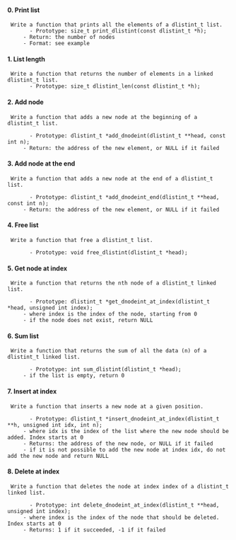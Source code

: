 #### 0. Print list
     Write a function that prints all the elements of a dlistint_t list.
     	   - Prototype: size_t print_dlistint(const dlistint_t *h);
	     - Return: the number of nodes
	     - Format: see example

#### 1. List length
     Write a function that returns the number of elements in a linked dlistint_t list.
     	   - Prototype: size_t dlistint_len(const dlistint_t *h);


#### 2. Add node
     Write a function that adds a new node at the beginning of a dlistint_t list.

     	   - Prototype: dlistint_t *add_dnodeint(dlistint_t **head, const int n);
	     - Return: the address of the new element, or NULL if it failed

#### 3. Add node at the end
     Write a function that adds a new node at the end of a dlistint_t list.

     	   - Prototype: dlistint_t *add_dnodeint_end(dlistint_t **head, const int n);
	     - Return: the address of the new element, or NULL if it failed

#### 4. Free list
     Write a function that free a dlistint_t list.

     	   - Prototype: void free_dlistint(dlistint_t *head);


#### 5. Get node at index
     Write a function that returns the nth node of a dlistint_t linked list.

     	   - Prototype: dlistint_t *get_dnodeint_at_index(dlistint_t *head, unsigned int index);
	     - where index is the index of the node, starting from 0
	     - if the node does not exist, return NULL

#### 6. Sum list
     Write a function that returns the sum of all the data (n) of a dlistint_t linked list.

     	   - Prototype: int sum_dlistint(dlistint_t *head);
	     - if the list is empty, return 0

#### 7. Insert at index
     Write a function that inserts a new node at a given position.

     	   - Prototype: dlistint_t *insert_dnodeint_at_index(dlistint_t **h, unsigned int idx, int n);
	     - where idx is the index of the list where the new node should be added. Index starts at 0
	     - Returns: the address of the new node, or NULL if it failed
	     - if it is not possible to add the new node at index idx, do not add the new node and return NULL


#### 8. Delete at index
     Write a function that deletes the node at index index of a dlistint_t linked list.

     	   - Prototype: int delete_dnodeint_at_index(dlistint_t **head, unsigned int index);
	     - where index is the index of the node that should be deleted. Index starts at 0
	     - Returns: 1 if it succeeded, -1 if it failed